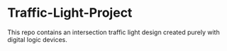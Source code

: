 # Traffic-Light-Project
This repo contains an intersection traffic light design created purely with digital logic devices.
